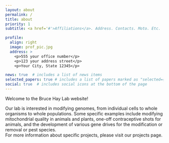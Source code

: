 ```yaml
---
layout: about
permalink: /
title: about
priority: 1
subtitle: <a href='#'>Affiliations</a>. Address. Contacts. Moto. Etc.

profile:
  align: right
  image: prof_pic.jpg
  address: >
    <p>555 your office number</p>
    <p>123 your address street</p>
    <p>Your City, State 12345</p>

news: true  # includes a list of news items
selected_papers: true # includes a list of papers marked as "selected={true}"
social: true  # includes social icons at the bottom of the page
---
```


Welcome to the Bruce Hay Lab website!

Our lab is interested in modifying genomes, from individual cells to whole organisms to whole populations. Some specific examples include modifying mitochondrial quality in animals and plants, one-off contraceptive shots for animals, and the development of various gene drives for the modification or removal or pest species. <br>
For more information about specific projects, please visit our projects page.
